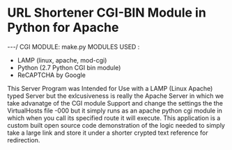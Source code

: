 # URL Shortener CGI-BIN Module in Python for Apache
---/ CGI MODULE: make.py
MODULES USED :
  - LAMP (linux, apache, mod-cgi)
  - Python (2.7 Python CGI bin module)
  - ReCAPTCHA by Google
  
This Server Program was Intended for Use with a LAMP (Linux Apache) typed Server but the exlcusiveness is really the Apache Server in which we take advanatge of the CGI module Support and change the settings the the VirtualHosts file  -000 but it simply runs as an apache python cgi module in which when you call its specified route it will execute. This application is a custom built open source code demonstration of the logic needed to simply take a large link and store it under a shorter crypted text reference for redirection.
